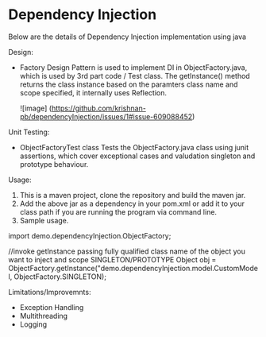 # Dependency Injection

Below are the details of Dependency Injection implementation using java

Design:
- Factory Design Pattern is used to implement DI in ObjectFactory.java, which is used by 3rd part code / Test class.
  The getInstance() method returns the class instance based on the paramters class name and scope specified, 
  it internally uses Reflection.

  ![image]
  (https://github.com/krishnan-pb/dependencyInjection/issues/1#issue-609088452)
  
  
Unit Testing:
- ObjectFactoryTest class Tests the ObjectFactory.java class using junit assertions, which cover exceptional cases 
  and valudation singleton and prototype behaviour.
  
Usage:
1. This is a maven project, clone the repository and build the maven jar.
2. Add the above jar as a dependency in your pom.xml or add it to your class path if you are running the program via command line.
3. Sample usage.

  import demo.dependencyInjection.ObjectFactory; 
  
  //invoke getInstance passing fully qualified class name of the object you want to inject and scope SINGLETON/PROTOTYPE
  Object obj = ObjectFactory.getInstance("demo.dependencyInjection.model.CustomModel, ObjectFactory.SINGLETON);

Limitations/Improvemnts:
- Exception Handling
- Multithreading
- Logging


